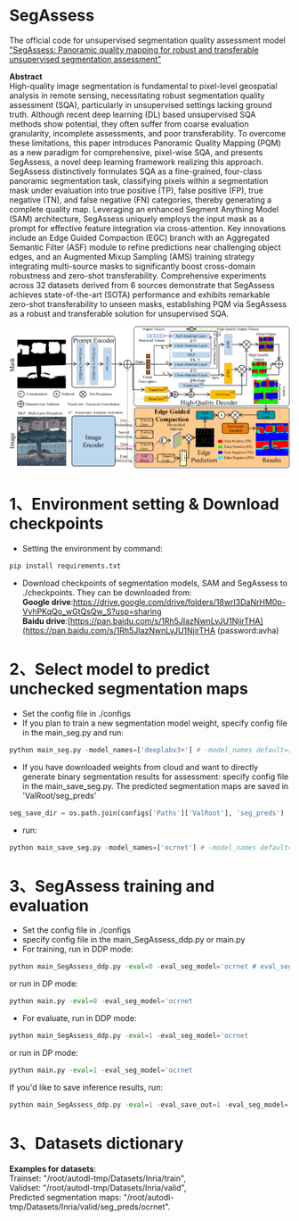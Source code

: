 # SegAssess
The official code for unsupervised segmentation quality assessment model ["SegAssess: Panoramic quality mapping for robust and transferable unsupervised segmentation assessment"](https://arxiv.org/abs/2509.01183)<br>

**Abstract**<br>
High-quality image segmentation is fundamental to pixel-level geospatial analysis in remote sensing, necessitating robust segmentation quality assessment (SQA), particularly in unsupervised settings lacking ground truth. Although recent deep learning (DL) based unsupervised SQA methods show potential, they often suffer from coarse evaluation granularity, incomplete assessments, and poor transferability. To overcome these limitations, this paper introduces Panoramic Quality Mapping (PQM) as a new paradigm for comprehensive, pixel-wise SQA, and presents SegAssess, a novel deep learning framework realizing this approach. SegAssess distinctively formulates SQA as a fine-grained, four-class panoramic segmentation task, classifying pixels within a segmentation mask under evaluation into true positive (TP), false positive (FP), true negative (TN), and false negative (FN) categories, thereby generating a complete quality map. Leveraging an enhanced Segment Anything Model (SAM) architecture, SegAssess uniquely employs the input mask as a prompt for effective feature integration via cross-attention. Key innovations include an Edge Guided Compaction (EGC) branch with an Aggregated Semantic Filter (ASF) module to refine predictions near challenging object edges, and an Augmented Mixup Sampling (AMS) training strategy integrating multi-source masks to significantly boost cross-domain robustness and zero-shot transferability. Comprehensive experiments across 32 datasets derived from 6 sources demonstrate that SegAssess achieves state-of-the-art (SOTA) performance and exhibits remarkable zero-shot transferability to unseen masks, establishing PQM via SegAssess as a robust and transferable solution for unsupervised SQA.

![image](overview_01.png)

1、Environment setting & Download checkpoints
=
* Setting the environment by command:
```python
pip install requirements.txt
```
* Download checkpoints of segmentation models, SAM and SegAssess to ./checkpoints. They can be downloaded from:<br>
**Google drive**:https://drive.google.com/drive/folders/18wrI3DaNrHM0p-VvhPKqQo_wGtQsQw_S?usp=sharing <br>
**Baidu drive**:[https://pan.baidu.com/s/1Rh5JIazNwnLvJU1NjirTHA](https://pan.baidu.com/s/1Rh5JIazNwnLvJU1NjirTHA (password:avha) <br>

2、Select model to predict unchecked segmentation maps
=
* Set the config file in ./configs
* If you plan to train a new segmentation model weight, specify config file in the main_seg.py and run:
 ```python
python main_seg.py -model_names=['deeplabv3+'] # -model_names default=["deeplabv3+", "hrnet", "transunet", "unetformer", "ocrnet"]
```
*  If you have downloaded weights from cloud and want to directly generate binary segmentation results for assessment: specify config file in the main_save_seg.py. The predicted segmentation maps are saved in 'ValRoot/seg_preds'
```python
seg_save_dir = os.path.join(configs['Paths']['ValRoot'], 'seg_preds')
```
*  run:
 ```python
python main_save_seg.py -model_names=['ocrnet'] # -model_names default=["deeplabv3+", "hrnet", "transunet", "unetformer", "ocrnet"]
```

3、SegAssess training and evaluation
=
* Set the config file in ./configs
* specify config file in the main_SegAssess_ddp.py or main.py
* For training, run in DDP mode:
 ```python
python main_SegAssess_ddp.py -eval=0 -eval_seg_model='ocrnet # eval_seg_model: All datasets support "deeplabv3+", "hrnet", "transunet", "unetformer", "ocrnet" . BAQS and WAQS additional support "raw"
```
or run in DP mode:
 ```python
python main.py -eval=0 -eval_seg_model='ocrnet 
```
* For evaluate, run in DDP mode:
 ```python
python main_SegAssess_ddp.py -eval=1 -eval_seg_model='ocrnet 
```
or run in DP mode:
 ```python
python main.py -eval=1 -eval_seg_model='ocrnet
```
If you'd like to save inference results, run:
```python
python main_SegAssess_ddp.py -eval=1 -eval_save_out=1 -eval_seg_model='ocrnet 
```

3、Datasets dictionary
=
**Examples for datasets**:<br>
Trainset: "/root/autodl-tmp/Datasets/Inria/train",<br>
Validset: "/root/autodl-tmp/Datasets/Inria/valid",<br>
Predicted segmentation maps: "/root/autodl-tmp/Datasets/Inria/valid/seg_preds/ocrnet".<br>
